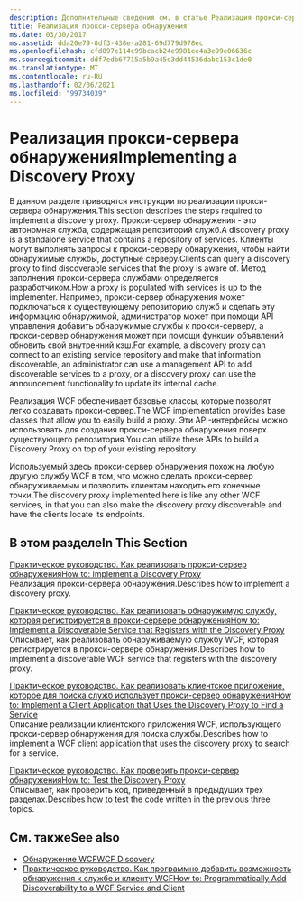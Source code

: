 ```yaml
---
description: Дополнительные сведения см. в статье Реализация прокси-сервера обнаружения.
title: Реализация прокси-сервера обнаружения
ms.date: 03/30/2017
ms.assetid: dda20e79-8df3-438e-a281-69d779d978ec
ms.openlocfilehash: cfd897e114c99bcacb24e9981ee4a3e99e06636c
ms.sourcegitcommit: ddf7edb67715a5b9a45e3dd44536dabc153c1de0
ms.translationtype: MT
ms.contentlocale: ru-RU
ms.lasthandoff: 02/06/2021
ms.locfileid: "99734039"
---
```

# <a name="implementing-a-discovery-proxy"></a><span data-ttu-id="b459c-103">Реализация прокси-сервера обнаружения</span><span class="sxs-lookup"><span data-stu-id="b459c-103">Implementing a Discovery Proxy</span></span>

<span data-ttu-id="b459c-104">В данном разделе приводятся инструкции по реализации прокси-сервера обнаружения.</span><span class="sxs-lookup"><span data-stu-id="b459c-104">This section describes the steps required to implement a discovery proxy.</span></span> <span data-ttu-id="b459c-105">Прокси-сервер обнаружения - это автономная служба, содержащая репозиторий служб.</span><span class="sxs-lookup"><span data-stu-id="b459c-105">A discovery proxy is a standalone service that contains a repository of services.</span></span> <span data-ttu-id="b459c-106">Клиенты могут выполнять запросы к прокси-серверу обнаружения, чтобы найти обнаружимые службы, доступные серверу.</span><span class="sxs-lookup"><span data-stu-id="b459c-106">Clients can query a discovery proxy to find discoverable services that the proxy is aware of.</span></span> <span data-ttu-id="b459c-107">Метод заполнения прокси-сервера службами определяется разработчиком.</span><span class="sxs-lookup"><span data-stu-id="b459c-107">How a proxy is populated with services is up to the implementer.</span></span> <span data-ttu-id="b459c-108">Например, прокси-сервер обнаружения может подключаться к существующему репозиторию служб и сделать эту информацию обнаружимой, администратор может при помощи API управления добавить обнаружимые службы к прокси-серверу, а прокси-сервер обнаружения может при помощи функции объявлений обновить свой внутренний кэш.</span><span class="sxs-lookup"><span data-stu-id="b459c-108">For example, a discovery proxy can connect to an existing service repository and make that information discoverable, an administrator can use a management API to add discoverable services to a proxy, or a discovery proxy can use the announcement functionality to update its internal cache.</span></span>  
  
 <span data-ttu-id="b459c-109">Реализация WCF обеспечивает базовые классы, которые позволят легко создавать прокси-сервер.</span><span class="sxs-lookup"><span data-stu-id="b459c-109">The WCF implementation provides base classes that allow you to easily build a proxy.</span></span> <span data-ttu-id="b459c-110">Эти API-интерфейсы можно использовать для создания прокси-сервера обнаружения поверх существующего репозитория.</span><span class="sxs-lookup"><span data-stu-id="b459c-110">You can utilize these APIs to build a Discovery Proxy on top of your existing repository.</span></span>  
  
 <span data-ttu-id="b459c-111">Используемый здесь прокси-сервер обнаружения похож на любую другую службу WCF в том, что можно сделать прокси-сервер обнаруживаемым и позволить клиентам находить его конечные точки.</span><span class="sxs-lookup"><span data-stu-id="b459c-111">The discovery proxy implemented here is like any other WCF services, in that you can also make the discovery proxy discoverable and have the clients locate its endpoints.</span></span>  
  
## <a name="in-this-section"></a><span data-ttu-id="b459c-112">В этом разделе</span><span class="sxs-lookup"><span data-stu-id="b459c-112">In This Section</span></span>  

 [<span data-ttu-id="b459c-113">Практическое руководство. Как реализовать прокси-сервер обнаружения</span><span class="sxs-lookup"><span data-stu-id="b459c-113">How to: Implement a Discovery Proxy</span></span>](how-to-implement-a-discovery-proxy.md)  
 <span data-ttu-id="b459c-114">Реализация прокси-сервера обнаружения.</span><span class="sxs-lookup"><span data-stu-id="b459c-114">Describes how to implement a discovery proxy.</span></span>  
  
 [<span data-ttu-id="b459c-115">Практическое руководство. Как реализовать обнаружимую службу, которая регистрируется в прокси-сервере обнаружения</span><span class="sxs-lookup"><span data-stu-id="b459c-115">How to: Implement a Discoverable Service that Registers with the Discovery Proxy</span></span>](discoverable-service-that-registers-with-the-discovery-proxy.md)  
 <span data-ttu-id="b459c-116">Описывает, как реализовать обнаруживаемую службу WCF, которая регистрируется в прокси-сервере обнаружения.</span><span class="sxs-lookup"><span data-stu-id="b459c-116">Describes how to implement a discoverable WCF service that registers with the discovery proxy.</span></span>  
  
 [<span data-ttu-id="b459c-117">Практическое руководство. Как реализовать клиентское приложение, которое для поиска служб использует прокси-сервер обнаружения</span><span class="sxs-lookup"><span data-stu-id="b459c-117">How to: Implement a Client Application that Uses the Discovery Proxy to Find a Service</span></span>](client-app-discovery-proxy-to-find-a-service.md)  
 <span data-ttu-id="b459c-118">Описание реализации клиентского приложения WCF, использующего прокси-сервер обнаружения для поиска службы.</span><span class="sxs-lookup"><span data-stu-id="b459c-118">Describes how to implement a WCF client application that uses the discovery proxy to search for a service.</span></span>  
  
 [<span data-ttu-id="b459c-119">Практическое руководство. Как проверить прокси-сервер обнаружения</span><span class="sxs-lookup"><span data-stu-id="b459c-119">How to: Test the Discovery Proxy</span></span>](how-to-test-the-discovery-proxy.md)  
 <span data-ttu-id="b459c-120">Описывает, как проверить код, приведенный в предыдущих трех разделах.</span><span class="sxs-lookup"><span data-stu-id="b459c-120">Describes how to test the code written in the previous three topics.</span></span>  
  
## <a name="see-also"></a><span data-ttu-id="b459c-121">См. также</span><span class="sxs-lookup"><span data-stu-id="b459c-121">See also</span></span>

- [<span data-ttu-id="b459c-122">Обнаружение WCF</span><span class="sxs-lookup"><span data-stu-id="b459c-122">WCF Discovery</span></span>](wcf-discovery.md)
- [<span data-ttu-id="b459c-123">Практическое руководство. Как программно добавить возможность обнаружения к службе и клиенту WCF</span><span class="sxs-lookup"><span data-stu-id="b459c-123">How to: Programmatically Add Discoverability to a WCF Service and Client</span></span>](how-to-programmatically-add-discoverability-to-a-wcf-service-and-client.md)
